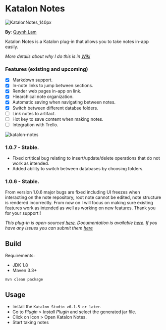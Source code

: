# Katalon Notes

![KatalonNotes_140px](https://user-images.githubusercontent.com/16775806/61437443-48d2a200-a967-11e9-9bd3-68edeaa3724a.png)

**By**: [Quynh Lam](https://www.behance.net/luongquynha1e6)


Katalon Notes is a Katalon plug-in that allows you to take notes in-app easily. 

*More details about why I do this is in [Wiki](https://github.com/minhthanh3145/katalon-notes/wiki)*


### Features (existing and upcoming)
- [X] Markdown support.
- [X] In-note links to jump between sections.
- [X] Render web pages in-app on link.
- [X] Hiearchical note organization.
- [X] Automatic saving when navigating between notes.
- [X] Switch between different databse folders.
- [ ] Link notes to artifact.
- [ ] Hot key to save content when making notes.
- [ ] Integration with Trello.

![katalon-notes](https://user-images.githubusercontent.com/16775806/62149293-9961dc00-b325-11e9-8a47-0da895d4d1ad.gif)


### 1.0.7 - Stable.

- Fixed crtitical bug relating to insert/update/delete operations that do not work as intended.
- Added ability to switch between databases by choosing folders.



### 1.0.6 - Stable.

From version 1.0.6 major bugs are fixed including UI freezes when interacting on the note repository, root note cannot be edited, note structure is rendered incorrectly. From now on I will focus on making sure existing features work as intended as well as working on new features. Thank you for your support !


*This plug-in is open-sourced [here](https://github.com/minhthanh3145/katalon-notes). Documentation is available [here](https://github.com/minhthanh3145/katalon-notes/issues/1). If you have any issues you can submit them [here](https://github.com/minhthanh3145/katalon-notes/issues)*


## Build

Requirements:
- JDK 1.8
- Maven 3.3+

`mvn clean package`

## Usage
- Install the `Katalon Studio v6.1.5 or later`.
- Go to *Plugin* > *Install Plugin* and select the generated jar file.
- Click on Icon > Open Katalon Notes.
- Start taking notes
